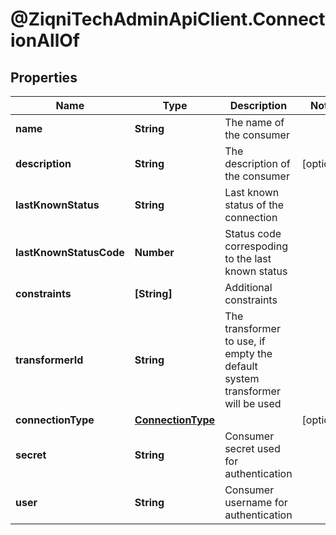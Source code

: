 # @ZiqniTechAdminApiClient.ConnectionAllOf

## Properties

Name | Type | Description | Notes
------------ | ------------- | ------------- | -------------
**name** | **String** | The name of the consumer | 
**description** | **String** | The description of the consumer | [optional] 
**lastKnownStatus** | **String** | Last known status of the connection | 
**lastKnownStatusCode** | **Number** | Status code correspoding to the last known status | 
**constraints** | **[String]** | Additional constraints | 
**transformerId** | **String** | The transformer to use, if empty the default system transformer will be used | 
**connectionType** | [**ConnectionType**](ConnectionType.md) |  | [optional] 
**secret** | **String** | Consumer secret used for authentication | 
**user** | **String** | Consumer username for authentication | 


